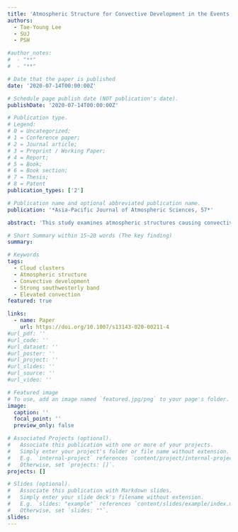 ```yaml
---
title: 'Atmospheric Structure for Convective Development in the Events of Cloud Clusters over the Korean Peninsula'
authors:
  - Tae-Young Lee
  - SUJ
  - PSH

#author_notes:
#  - "**"
#  - "**"

# Date that the paper is published
date: '2020-07-14T00:00:00Z'

# Schedule page publish date (NOT publication's date).
publishDate: '2020-07-14T00:00:00Z'

# Publication type.
# Legend: 
# 0 = Uncategorized; 
# 1 = Conference paper; 
# 2 = Journal article;
# 3 = Preprint / Working Paper; 
# 4 = Report; 
# 5 = Book; 
# 6 = Book section;
# 7 = Thesis; 
# 8 = Patent
publication_types: ['2']

# Publication name and optional abbreviated publication name.
publication: '*Asia-Pacific Journal of Atmospheric Sciences, 57*'

abstract: 'This study examines atmospheric structures causing convective development in the events of cloud cluster (CC) over the Korean peninsula using the analysis and forecast data of National Centers for Environmental Prediction (NCEP) climate forecast system reanalysis (CFSR) and observation data. Two CC types—CCs associated with meso-α-scale lows (CCMLs) and mesoscale troughs (CCMTs)—were investigated. The common atmospheric structure for convective development in CC events is comprised of i) a strong southwesterly band (SWB; a region with southwesterly wind speeds >12.5 m s−1) in the lower troposphere upstream of CCs with a mesoscale convergence zone in its exit area, ii) a layer of high-θe air in the lower troposphere near the surface extending from the southwest to SWB exit, iii) elevated height of maximum θe in the lower troposphere near and over the convergence zone, above which a convectively unstable layer exists. Generality of the above-described structure has been demonstrated via examination of composite fields. SWB plays a major role in producing the structure for convective development in CC events over the Korean peninsula mainly through i) advection of high-θe air from the southwest, and ii) significant horizontal convergence in the exit area, which can facilitate convection initiation. The two types of CC show notable differences in atmospheric structure across the boundary between high-θe air from the southwest and low-θe air in the northeast and in the mode of high-θe air transport to the region of convective development. The boundary is generally tilted northeastward with height for CCML cases, whereas it is nearly vertical for the majority of CCMT cases. This study indicates that, despite the above-mentioned differences, convective developments in both CC types can be considered as elevated convection that occurs as air parcels in an elevated layer of convective instability are lifted by upward motion in the convergence zone. For both types of CC, differential θe advection plays the key role for the occurrence of elevated layer of convective instability. And θe front in CCML events indicates the presence of elevated convective instability above it and the possibility of elevated convection provided that a lifting mechanism is available.'

# Short Summary within 15~20 words (The key finding)
summary:

# Keywords
tags:
  - Cloud clusters
  - Atmospheric structure
  - Convective development
  - Strong southwesterly band
  - Elevated convection
featured: true

links:
  - name: Paper
    url: https://doi.org/10.1007/s13143-020-00211-4
#url_pdf: ''
#url_code: ''
#url_dataset: ''
#url_poster: ''
#url_project: ''
#url_slides: ''
#url_source: ''
#url_video: ''

# Featured image
# To use, add an image named `featured.jpg/png` to your page's folder.
image:
  caption: ''
  focal_point: ''
  preview_only: false

# Associated Projects (optional).
#   Associate this publication with one or more of your projects.
#   Simply enter your project's folder or file name without extension.
#   E.g. `internal-project` references `content/project/internal-project/index.md`.
#   Otherwise, set `projects: []`.
projects: []

# Slides (optional).
#   Associate this publication with Markdown slides.
#   Simply enter your slide deck's filename without extension.
#   E.g. `slides: "example"` references `content/slides/example/index.md`.
#   Otherwise, set `slides: ""`.
slides:
---
```

